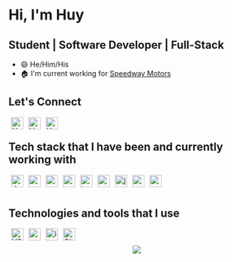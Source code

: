 # Hi, I'm Huy

## Student | Software Developer | Full-Stack

* :smile: He/Him/His
* :house: I'm current working for [Speedway Motors](https://www.speedwaymotors.com/)

## Let's Connect

[<img align="left" alt="HuyVuong | LinkedIn" width="24px" display="block" src="https://cdn.jsdelivr.net/npm/simple-icons@v3/icons/linkedin.svg" style="margin-right: 5px; margin-left: 5px"/>](https://www.linkedin.com/in/huynvuong/)

[<img align="left" alt="HuyVuong | LinkedIn" width="24px" src="https://cdn.jsdelivr.net/npm/simple-icons@v3/icons/github.svg" style="margin-right: 5px; margin-left: 5px"/>](https://github.com/HuyNVuong/)

[<img align="left" alt="HuyVuong | LinkedIn" width="24px" src="https://cdn.jsdelivr.net/npm/simple-icons@v3/icons/gmail.svg" style="margin-right: 5px; margin-left: 5px"/>](mailto:huynguyenvuong99@gmail.com?subject=[GitHub]%20Source%20Han%20Sans)

<br/>

## Tech stack that I have been and currently working with

<a href="https://dotnet.microsoft.com/learn/dotnet/what-is-dotnet">
  <img align="left" alt="dotnet" width="24px" src="https://cdn.jsdelivr.net/npm/simple-icons@v3/icons/dot-net.svg" style="margin-right: 5px; margin-left: 5px"/>
</a>
<a href="https://graphql-dotnet.github.io/">
  <img align="left" alt="graphql" width="24px" src="https://cdn.jsdelivr.net/npm/simple-icons@v3/icons/graphql.svg" style="margin-right: 5px; margin-left: 5px"/>
</a>
<img align="left" alt="csharp" width="24px" src="https://cdn.jsdelivr.net/npm/simple-icons@v3/icons/csharp.svg" style="margin-right: 5px; margin-left: 5px"/>
<img align="left" alt="react" width="24px" src="https://cdn.jsdelivr.net/npm/simple-icons@v3/icons/react.svg" style="margin-right: 5px; margin-left: 5px"/>
<img align="left" alt="typescript" width="24px" src="https://cdn.jsdelivr.net/npm/simple-icons@v3/icons/typescript.svg" style="margin-right: 5px; margin-left: 5px"/>
<img align="left" alt="angular" width="24px" src="https://cdn.jsdelivr.net/npm/simple-icons@v3/icons/angular.svg" style="margin-right: 5px; margin-left: 5px"/>
<img align="left" alt="java" width="24px" src="https://cdn.jsdelivr.net/npm/simple-icons@v3/icons/java.svg" style="margin-right: 5px; margin-left: 5px"/>
<img align="left" alt="golang" width="24px" src="https://cdn.jsdelivr.net/npm/simple-icons@v3/icons/go.svg" style="margin-right: 5px; margin-left: 5px"/>
<img align="left" alt="mysql" width="24px" src="https://cdn.jsdelivr.net/npm/simple-icons@v3/icons/mysql.svg" style="margin-right: 5px; margin-left: 5px"/>

<br/>
<br/>

## Technologies and tools that I use

<img align="left" alt="VS" width="24px" src="https://cdn.jsdelivr.net/npm/simple-icons@v3/icons/visualstudio.svg" style="margin-right: 5px; margin-left: 5px"/>
<img align="left" alt="vscode" width="24px" src="https://cdn.jsdelivr.net/npm/simple-icons@v3/icons/visualstudiocode.svg" style="margin-right: 5px; margin-left: 5px"/>
<img align="left" alt="intellij" width="24px" src="https://cdn.jsdelivr.net/npm/simple-icons@v3/icons/intellijidea.svg" style="margin-right: 5px; margin-left: 5px"/>
<img align="left" alt="Git" width="24px" src="https://cdn.jsdelivr.net/npm/simple-icons@v3/icons/git.svg" style="margin-right: 5px; margin-left: 5px"/>

<br/>

<br>

<div align="center">
   <img src="https://github-profile-trophy.vercel.app/?username=HuyNVuong&theme=flat&no-frame=true&margin-w=30&hide=stars" />
</div>

